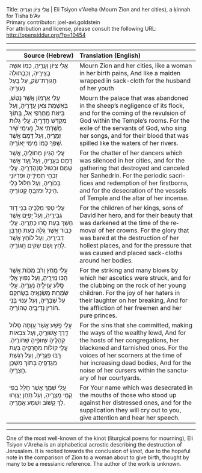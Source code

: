 <html>
<head></head>
<body>
Title: אֱלִי צִיּוֹן וְעָרֶיהָ | Eli Tsiyon v'Areha (Mourn Zion and her cities), a ḳinnah for Tisha b'Av<br />
Primary contributor: joel-avi.goldstein<br />
For attribution and license, please consult the following URL: <a href="http://opensiddur.org/?p=10454">http://opensiddur.org/?p=10454</a>
<p />
<hr />

<table style="margin-left: auto;margin-right: auto;" class="draggable">
<thead><tr><th id="x" style="text-align: right;">Source (Hebrew)</th><th style="text-align: left;">Translation (English)</th></tr></thead>
<tbody>
<tr><td style="vertical-align:top;">
<div class="liturgy" lang="he">
אֱלִי צִיּוֹן וְעָרֶֽיהָ, כְּמוֹ אִשָּׁה בְּצִירֶֽיהָ,
וְכִבְתוּלָה חֲגֽוּרַת־שַׂק, עַל בַּֽעַל נְעוּרֶֽיהָ
</span></div>
</td>
 
<td style="vertical-align:top;">
<div class="english" lang="en">
Mourn Zion and her cities, like a woman in her birth pains,
And like a maiden wrapped in sack-cloth for the husband of her youth
</div>
</td></tr>


<tr><td style="vertical-align:top;">
<div class="liturgy" lang="he">
עֲלֵי אַרְמוֹן אֲשֶׁר נֻטַּשׁ, בְּאַשְׁמַת צֹאן עֲדָרֶֽיהָ,
וְעַל בִּיאַת מְחָרְפֵי אֵל, בְּתוֹךְ מִקְדַּשׁ חֲדָרֶֽיהָ.
עֲלֵי גָלוּת מְשָֽׁרְתֵי אֵל, נְעִימֵי שִׁיר זְמָרֶֽיהָ,
וְעַל דָּמָם אֲשֶׁר שֻׁפַּךְ כְּמוֹ מֵימֵי יְאוֹרֶֽיהָ.
</span></div>
</td>
 
<td style="vertical-align:top;">
<div class="english" lang="en">
Mourn the palace that was abandoned in the sheep’s negligence of its flock, 
and for the coming of the revulsion of God within the Temple’s rooms.
For the exile of the servants of God, who sing her songs, 
and for their blood that was spilled like the waters of her rivers.
</div>
</td></tr>


<tr><td style="vertical-align:top;">
<div class="liturgy" lang="he">
עֲלֵי הֶגְיוֹן מְחוֹלֶֽיהָ, אֲשֶׁר דָּמַם בְּעָרֶֽיהָ,
וְעַל וַֽעַד אֲשֶׁר שָׁמַם וּבִטּוּל סַנְהֶדְרֶֽיהָ.
עֲלֵי זִבְחֵי תְמִידֶֽיהָ וּפִדְיוֹנֵי בְּכוֹרֶֽיהָ,
וְעַל חִלּוּל כְּלֵי הֵיכָל וּמִזְבֵּֽחַ קְטוֹרֶֽיהָ.
</span></div>
</td>
 
<td style="vertical-align:top;">
<div class="english" lang="en">
For the chatter of her dancers which was silenced in her cities, 
and for the gathering that destroyed and canceled her Sanhedrin. 
For the periodic sacrifices and redemption of her firstborns, 
and for the desecration of the vessels of Temple and the altar of her incense.
</div>
</td></tr>


<tr><td style="vertical-align:top;">
<div class="liturgy" lang="he">
עֲלֵי טַפֵּי מְלָכֶֽיהָ בְּנֵי דָוִד גְּבִירֶֽיהָ,
וְעַל יׇפְיָם אֲשֶׁר חָשַׁךְ בְּעֵת סָֽרוּ כְּתָרֶֽיהָ.
עֲלֵי כָבוֹד אֲשֶׁר גָּלָה בְּעֵת חׇרְבַּן דְּבִירֶֽיהָ,
וְעַל לוֹחֵץ אֲשֶׁר לָחַץ וְשָׂם שַׂקִּים חֲגוֹרֶֽיהָ.
</span></div>
</td>
 
<td style="vertical-align:top;">
<div class="english" lang="en">
For the children of her kings, sons of David her hero, 
and for their beauty that was darkened at the time of the removal of her crowns. 
For the glory that was bared at the destruction of her holiest places, 
and for the pressure that was caused and placed sack-cloths around her bodies.
</div>
</td></tr>


<tr><td style="vertical-align:top;">
<div class="liturgy" lang="he">
עֲלֵי מַֽחַץ וְרֹב מַכּוֹת אֲשֶׁר הֻכּוּ נְזִירֶֽיהָ,
וְעַל נִפּוּץ אֱלֵי סֶֽלַע עֲוִילֶֽיהָ נְעָרֶֽיהָ.
עֲלֵי שִׂמְחַת מְשַׂנְאֶֽיהָ בְּשׇׂחְקָם עַל שְׁבָרֶֽיהָ,
וְעַל עִנּוּי בְּנֵי חוֹרִין נְדִיבֶֽיהָ טְהוֹרֶֽיהָ.
</span></div>
</td>
 
<td style="vertical-align:top;">
<div class="english" lang="en">
For the striking and many blows by which her ascetics were struck, 
and for the clubbing on the rock of her young children. 
For the joy of her haters in their laughter on her breaking,
And for the affliction of her freemen and her pure princes.
</div>
</td></tr>


<tr><td style="vertical-align:top;">
<div class="liturgy" lang="he">
עֲלֵי פֶֽשַׁע אֲשֶׁר עָֽוְתָה סְלוֹל דֶּֽרֶךְ אֲשׁוּרֶֽיהָ,
וְעַל צִבְאוֹת קְהָלֶֽיהָ שְׁזוּפֶֽיהָ שְׁחוֹרֶֽיהָ.
עֲלֵי קוֹלוֹת מְחׇרְפֶֽיהָ בְּעֵת רַֽבּוּ פְגָרֶֽיהָ,
וְעַל רִגְשַׁת מְגַדְפֶֽיהָ בְּתוֹךְ מִשְׁכַּן חֲצֵרֶֽיהָ.
</span></div>
</td>
 
<td style="vertical-align:top;">
<div class="english" lang="en">
For the sins that she committed, making the ways of the wealthy lewd, 
And for the hosts of her congregations, her blackened and tarnished ones.
For the voices of her scorners at the time of her increasing dead bodies, 
And for the noise of her cursers within the sanctuary of her courtyards. 
</div>
</td></tr>


<tr><td style="vertical-align:top;">
<div class="liturgy" lang="he">
עֲלֵי שִׁמְךָ אֲשֶׁר חֻלַּל בְּפִי קָמֵי מְצֵרֶֽיהָ,
וְעַל תַּֽחַן יְצַוְּחוּ לָךְ קְשׁוֹב וּשְׁמַע אֲמָרֶֽיהָ.
</span></div>
</td>
 
<td style="vertical-align:top;">
<div class="english" lang="en">
For Your name which was desecrated in the mouths of those who stood up against her distressed ones, 
and for the supplication they will cry out to you, give attention and hear her speech. 
</div>
</td></tr>
</tbody></table>

<hr />

One of the most well-known of the kinot (liturgical poems for mourning), Eli Tsiyon v'Areha is an alphabetical acrostic describing the destruction of Jerusalem. It is recited towards the conclusion of <em>ḳinot</em>, due to the hopeful note in the comparison of Zion to a woman about to give birth, thought by many to be a messianic reference. The author of the work is unknown.
</body>
</html>
